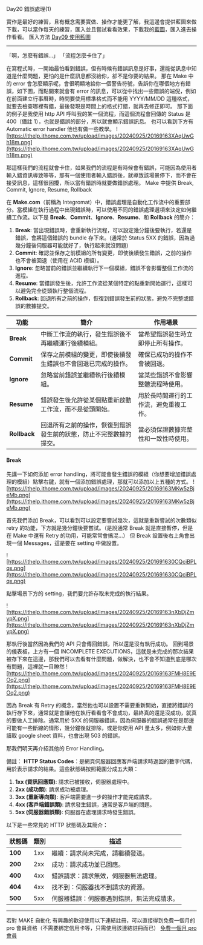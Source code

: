 Day20 錯誤處理(1)

實作是最好的練習，且有概念需要實做、操作才能更了解，我這邊會提供藍圖來做下載，可以當作每天的練習，匯入並且嘗試看看效果，下載我的[藍圖](https://drive.google.com/drive/folders/1Dpz4c-BdeMZziNrlVK3hQkyCx_q8_rE9?usp=sharing)，匯入進去操作看看。
匯入方法 [Day09 使用藍圖](https://ithelp.ithome.com.tw/articles/10352992)

---

「啊，怎麼有錯誤...」
「流程怎麼卡住了」

在寫程式時，一開始最怕看到錯誤，但有時候有錯誤訊息是好事，還能從訊息中知道是什麼問題，更怕的是什麼訊息都沒給你，卻不是你要的結果。
那在 Make 中的 error 會怎麼顯示呢，會很明顯地給你一個警告符號，告訴你在哪個地方有錯誤，如下圖，而點開來就會有 error 的訊息，可以從中找出一些錯誤的端倪，例如在前面建立行事曆時，時間要使用標準格式而不能用 YYYY/MM/DD 這種格式，就要去檢查哪裡有錯，最後發現是時間上的格式打錯，就再去修正即可。
那下面的例子是我使用 http API 呼叫我的某一個流程，而這個流程會回傳的 Status 是 400（備註 1），也就是錯誤的部分，所以就會顯示錯誤訊息。
也可以看到下方有 Automatic error handler 他也有做一些教學。
![https://ithelp.ithome.com.tw/upload/images/20240925/20169163XAqUwGh18m.png](https://ithelp.ithome.com.tw/upload/images/20240925/20169163XAqUwGh18m.png)

那這樣我們的流程就會卡住，如果我們的流程是有時候會有錯誤，可能因為使用者輸入錯資訊導致等等，那有一個使用者輸入錯誤後，就導致該場景停下，而不會在接受訊息，這樣很困擾，所以當有錯誤時就要做錯誤處理。
Make 中提供 Break, Commit, Ignore, Resume, Rollback

在 **Make.com**（前稱為 Integromat）中，錯誤處理是自動化工作流中的重要部分。當模組在執行過程中出現錯誤時，可以使用不同的錯誤處理選項來決定如何繼續工作流。以下是 **Break**、**Commit**、**Ignore**、**Resume**、和 **Rollback** 的簡介：

1. **Break**: 當出現錯誤時，會重新執行流程，可以設定幾分鐘後要執行，若還是錯誤，會將這個錯誤的 bundle 存下來。(通常於 Status 5XX 的錯誤，因為過幾分鐘後伺服器可能就好了，執行起來就沒問題)
2. **Commit**: 確認並保存之前模組的所有變更，即使後續發生錯誤，之前的操作也不會被回退（使用在 ACID 模組）。
3. **Ignore**: 忽略當前的錯誤並繼續執行下一個模組，錯誤不會影響整個工作流的進程。
4. **Resume**: 當錯誤發生後，允許工作流從某個特定的點重新開始運行，這樣可以避免完全從頭執行整個流程。
5. **Rollback**: 回退所有之前的操作，恢復到錯誤發生前的狀態，避免不完整或錯誤的數據提交。

| **功能**     | **簡介**                                                           | **作用場景**                           |
| ------------ | ------------------------------------------------------------------ | -------------------------------------- |
| **Break**    | 中斷工作流的執行，發生錯誤後不再繼續運行後續模組。                 | 當希望錯誤發生時立即停止所有操作。     |
| **Commit**   | 保存之前模組的變更，即使後續發生錯誤也不會回退已完成的操作。       | 確保已成功的操作不會被回退。           |
| **Ignore**   | 忽略當前錯誤並繼續執行後續模組。                                   | 當某些錯誤不會影響整體流程時使用。     |
| **Resume**   | 錯誤發生後允許從某個點重新啟動工作流，而不是從頭開始。             | 用於長時間運行的工作流，避免重複工作。 |
| **Rollback** | 回退所有之前的操作，恢復到錯誤發生前的狀態，防止不完整數據的提交。 | 當必須保證數據完整性和一致性時使用。   |

#### Break

先講一下如何添加 error handling，將可能會發生錯誤的模組（你想要增加錯誤處理的模組）點擊右鍵，就有一個添加錯誤處理，那就可以添加以上五種的方式。
![https://ithelp.ithome.com.tw/upload/images/20240925/20169163MKw5zBjeMb.png](https://ithelp.ithome.com.tw/upload/images/20240925/20169163MKw5zBjeMb.png)

首先我們添加 Break，可以看到可以設定要嘗試幾次，這就是重新嘗試的次數類似 retry 的功能，下方就是幾分鐘後要嘗試。（是說通常 Break 就是直接暫停，但是在 Make 中還有 Retry 的功用，可能常常會搞混...）
但 Break 設置後右上角會出現一個 Messages，這是要在 setting 中做設置。

![https://ithelp.ithome.com.tw/upload/images/20240925/201691630CQciBPLqx.png](https://ithelp.ithome.com.tw/upload/images/20240925/201691630CQciBPLqx.png)

點擊場景下方的 setting，我們要允許存取未完成的執行結果。

![https://ithelp.ithome.com.tw/upload/images/20240925/20169163nXbDjZmypX.png](https://ithelp.ithome.com.tw/upload/images/20240925/20169163nXbDjZmypX.png)

那執行後當然因為我們的 API 只會傳回錯誤，所以還是沒有執行成功。
回到場景的儀表板，上方有一個 INCOMPLETE EXECUTIONS，這就是未完成的那次結果被存下來在這邊，那我們可以去看有什麼問題，做解決，也不會不知道到底是哪次有問題，這裡就一目瞭然
![https://ithelp.ithome.com.tw/upload/images/20240925/20169163FMH8E9EOq2.png](https://ithelp.ithome.com.tw/upload/images/20240925/20169163FMH8E9EOq2.png)

因為 Break 有 Retry 的概念，當然他也可以設置不需要重新開始，直接將錯誤的執行存下來，通常就是會讓他在執行看看會不會成功，最終真的還是沒成功，就真的要做人工排除。通常用於 5XX 的伺服器錯誤，因為伺服器的錯誤通常在是那邊可能有一些斷線的情形，幾分鐘後就排除，或是你使用 API 量太多，例如你大量讀取 google sheet 資料，也會出現 503 的錯誤。

那我們明天再介紹其他的 Error Handling。

備註：
**HTTP Status Codes**：是網頁伺服器回應客戶端請求時返回的數字代碼，用於表示請求的結果。這些狀態碼按照範圍分成五大類：

1. **1xx (資訊回應類)**: 請求已被接收，伺服器處理中。
2. **2xx (成功類)**: 請求成功被處理。
3. **3xx (重新導向類)**: 客戶端需要進一步的操作才能完成請求。
4. **4xx (客戶端錯誤類)**: 請求發生錯誤，通常是客戶端的問題。
5. **5xx (伺服器錯誤類)**: 伺服器在處理請求時發生錯誤。

以下是一些常見的 HTTP 狀態碼及其簡介：

| **狀態碼** | **類別** | **描述**                                   |
| ---------- | -------- | ------------------------------------------ |
| **100**    | 1xx      | 繼續：請求尚未完成，請繼續發送。           |
| **200**    | 2xx      | 成功：請求成功並已回應。                   |
| **400**    | 4xx      | 錯誤請求：請求無效，伺服器無法處理。       |
| **404**    | 4xx      | 找不到：伺服器找不到請求的資源。           |
| **500**    | 5xx      | 伺服器錯誤：伺服器遇到錯誤，無法完成請求。 |

---

若對 MAKE 自動化 有興趣的歡迎使用以下連結註冊，可以直接得到免費一個月的 pro 會員資格（不需要綁定信用卡等，只需使用該連結註冊而已）
[免費一個月 pro 會員](https://www.make.com/en/register?pc=automateyoureverydayhttps://www.make.com/en/register?pc=automateyoureveryday)
